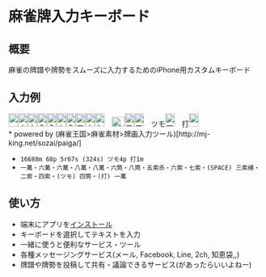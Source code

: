 # 麻雀牌入力キーボード

## 概要
麻雀の牌譜や牌勢をスムーズに入力するためのiPhone用カスタムキーボード

## 入力例
<div><img src="http://mj-king.net/sozai/paiga/images/p_ms1_1.gif" width="19" height="26" alt="一萬：麻雀王国"><img src="http://mj-king.net/sozai/paiga/images/p_ms6_1.gif" width="19" height="26" alt="六萬：麻雀王国"><img src="http://mj-king.net/sozai/paiga/images/p_ms6_1.gif" width="19" height="26" alt="六萬：麻雀王国"><img src="http://mj-king.net/sozai/paiga/images/p_ms8_1.gif" width="19" height="26" alt="八萬：麻雀王国"><img src="http://mj-king.net/sozai/paiga/images/p_ms8_1.gif" width="19" height="26" alt="八萬：麻雀王国"><img src="http://mj-king.net/sozai/paiga/images/p_ps6_1.gif" width="19" height="26" alt="六筒：麻雀王国"><img src="http://mj-king.net/sozai/paiga/images/p_ps8_1.gif" width="19" height="26" alt="八筒：麻雀王国"><img src="http://mj-king.net/sozai/paiga/images/p_ss5_1_red.gif" width="19" height="26" alt="五索赤：麻雀王国"><img src="http://mj-king.net/sozai/paiga/images/p_ss6_1.gif" width="19" height="26" alt="六索：麻雀王国"><img src="http://mj-king.net/sozai/paiga/images/p_ss7_1.gif" width="19" height="26" alt="七索：麻雀王国">　<img src="http://www.mj-king.net/sozai/paiga/images/p_ss3_3.gif" width="26" height="19" alt="三索横：麻雀王国"><img src="http://mj-king.net/sozai/paiga/images/p_ss2_1.gif" width="19" height="26" alt="二索：麻雀王国"><img src="http://mj-king.net/sozai/paiga/images/p_ss4_1.gif" width="19" height="26" alt="四索：麻雀王国">　ツモ<img src="http://mj-king.net/sozai/paiga/images/p_ps4_1.gif" width="19" height="26" alt="四筒：麻雀王国">　打<img src="http://mj-king.net/sozai/paiga/images/p_ms1_1.gif" width="19" height="26" alt="一萬：麻雀王国"></div>
* powered by (麻雀王国>麻雀素材>牌画入力ツール)[http://mj-king.net/sozai/paiga/]

* `16688m 68p 5r67s (324s) ツモ4p 打1m`
* `一萬・六萬・六萬・八萬・八萬・六筒・八筒・五索赤・六索・七索・(SPACE) 三索横・二索・四索・(ツモ) 四筒・(打) 一萬`

## 使い方
* 端末にアプリを[インストール](install.md)
* キーボードを選択してテキストを入力
* 一緒に使うと便利なサービス・ツール
 * 各種メッセージングサービス(メール, Facebook, Line, 2ch, 知恵袋,,)
 * 牌譜や牌勢を投稿して共有・議論できるサービス(があったらいいよねー)
